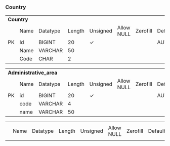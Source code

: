 ### Country

<table>
    <tr>
        <td colspan="7">
            <b>Country</b>
        </td>
    </tr>
    <tr>
        <td></td>
        <td>Name</td>
        <td>Datatype</td>
        <td>Length</td>
        <td>Unsigned</td>
        <td>Allow NULL</td>
        <td>Zerofill</td>
        <td>Default</td>
    </tr>
    <tr>
        <td>PK</td>
        <td>Id</td>
        <td>BIGINT</td>
        <td>20</td>
        <td>✓</td>
        <td></td>
        <td></td>
        <td>AUTO_INCREMENT</td>
    </tr>
    <tr>
        <td></td>
        <td>Name</td>
        <td>VARCHAR</td>
        <td>50</td>
        <td></td>
        <td></td>
        <td></td>
        <td></td>
    </tr>
    <tr>
        <td></td>
        <td>Code</td>
        <td>CHAR</td>
        <td>2</td>
        <td></td>
        <td></td>
        <td></td>
        <td></td>
    </tr>
</table>

<table>
    <tr>
        <td colspan="7">
            <b>Administrative_area</b>
        </td>
    </tr>
    <tr>
        <td></td>
        <td>Name</td>
        <td>Datatype</td>
        <td>Length</td>
        <td>Unsigned</td>
        <td>Allow NULL</td>
        <td>Zerofill</td>
        <td>Default</td>
    </tr>
    <tr>
        <td>PK</td>
        <td>id</td>
        <td>BIGINT</td>
        <td>20</td>
        <td>✓</td>
        <td></td>
        <td></td>
        <td>AUTO_INCREMENT</td>
    </tr>
    <tr>
        <td></td>
        <td>code</td>
        <td>VARCHAR</td>
        <td>4</td>
        <td></td>
        <td></td>
        <td></td>
        <td></td>
    </tr>
    <tr>
        <td></td>
        <td>name</td>
        <td>VARCHAR</td>
        <td>50</td>
        <td></td>
        <td></td>
        <td></td>
        <td></td>
    </tr>
</table>







<table>
    <tr>
        <td colspan="7">
            <b></b>
        </td>
    </tr>
    <tr>
        <td></td>
        <td>Name</td>
        <td>Datatype</td>
        <td>Length</td>
        <td>Unsigned</td>
        <td>Allow NULL</td>
        <td>Zerofill</td>
        <td>Default</td>
    </tr>
    <tr>
        <td></td>
        <td></td>
        <td></td>
        <td></td>
        <td></td>
        <td></td>
        <td></td>
        <td></td>
    </tr>
</table>